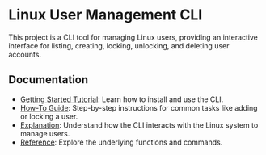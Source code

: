 # Linux User Management CLI

This project is a CLI tool for managing Linux users, providing an interactive interface for listing, creating, locking, unlocking, and deleting user accounts.

## Documentation

- [Getting Started Tutorial](./LinuxUserManagementCLI/docs/tutorial.md): Learn how to install and use the CLI.
- [How-To Guide](./LinuxUserManagementCLI/docs/how_to.md): Step-by-step instructions for common tasks like adding or locking a user.
- [Explanation](./LinuxUserManagementCLI/docs/explanation.md): Understand how the CLI interacts with the Linux system to manage users.
- [Reference](./LinuxUserManagementCLI/docs/reference.md): Explore the underlying functions and commands.

